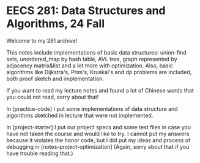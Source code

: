 # EECS 281: Data Structures and Algorithms, 24 Fall

Welcome to my 281 archive!

This notes include implementations of basic data structures: union-find sets, unordered_map by hash table, AVL tree, graph represented by adjacency matrix&list and a lot more with optimization. Also, basic algorithms like Dijkstra's, Prim's, Kruskal's and dp problems are included, both proof sketch and implementation.

If you want to read my lecture notes and found a lot of Chinese words that you could not read, sorry about that!

In [practice-code] I put some implementations of data structure and algorithms sketched in lecture that were not implemented.

In [project-starter] I put our project specs and some test files in case you have not taken the course and would like to try. I cannot put my answers because it violates the honor code, but I did put my ideas and process of debugging in [notes-project-optimization] (Again, sorry about that if you have trouble reading that.)

